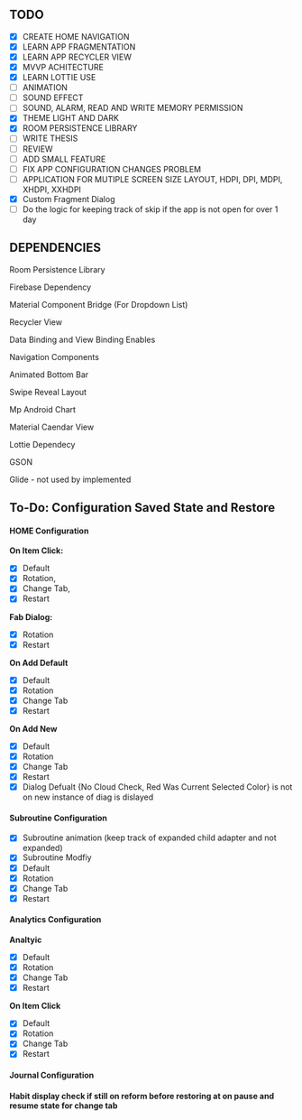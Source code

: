 ## TODO

* [X]  CREATE HOME NAVIGATION
* [X]  LEARN APP FRAGMENTATION
* [X]  LEARN APP RECYCLER VIEW
* [X]  MVVP ACHITECTURE
* [X]  LEARN LOTTIE USE
* [ ]  ANIMATION
* [ ]  SOUND EFFECT
* [ ]  SOUND, ALARM, READ AND WRITE MEMORY PERMISSION
* [X]  THEME LIGHT AND DARK
* [X]  ROOM PERSISTENCE LIBRARY
* [ ]  WRITE THESIS
* [ ]  REVIEW
* [ ]  ADD SMALL FEATURE
* [ ]  FIX APP CONFIGURATION CHANGES PROBLEM
* [ ]  APPLICATION FOR MUTIPLE SCREEN SIZE LAYOUT, HDPI, DPI, MDPI, XHDPI, XXHDPI
* [X]  Custom Fragment Dialog
* [ ]  Do the logic for keeping track of skip if the app is not open for over 1 day

## DEPENDENCIES

Room Persistence Library

Firebase Dependency

Material Component Bridge (For Dropdown List)

Recycler View

Data Binding and View Binding Enables

Navigation Components

Animated Bottom Bar

Swipe Reveal Layout

Mp Android Chart

Material Caendar View

Lottie Dependecy

GSON

Glide - not used by implemented

## To-Do: Configuration Saved State and Restore

#### HOME Configuration

**On Item Click:**

* [X]  Default
* [X]  Rotation,
* [X]  Change Tab,
* [X]  Restart

**Fab Dialog:**

* [X]  Rotation
* [X]  Restart

**On Add Default**

* [X]  Default
* [X]  Rotation
* [X]  Change Tab
* [X]  Restart

**On Add New**

* [X]  Default
* [X]  Rotation
* [X]  Change Tab
* [X]  Restart
* [X]  Dialog Defualt {No Cloud Check, Red Was Current Selected Color} is not on new instance of diag is dislayed

#### Subroutine Configuration

* [X]  Subroutine animation (keep track of expanded child adapter and not expanded)
* [X]  Subroutine Modfiy
  * [X]  Default
  * [X]  Rotation
  * [X]  Change Tab
  * [X]  Restart

#### Analytics Configuration

**Analtyic**

* [X]  Default
* [X]  Rotation
* [X]  Change Tab
* [X]  Restart

**On Item Click**

* [X]  Default
* [X]  Rotation
* [X]  Change Tab
* [X]  Restart

#### Journal Configuration


#### Habit display check if still on reform before restoring at on pause and resume state for change tab
